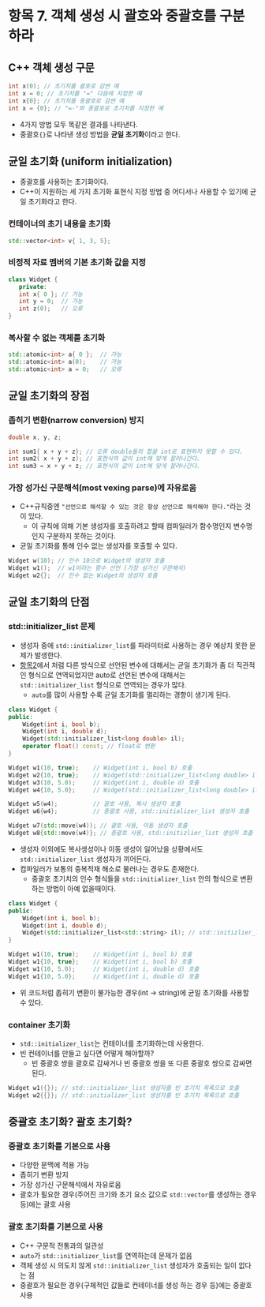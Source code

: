 # 항목 7. 객체 생성 시 괄호와 중괄호를 구분하라
## C++ 객체 생성 구문
```cpp
int x(0); // 초기치를 괄호로 감싼 예
int x = 0; // 초기치를 "=" 다음에 지정한 예
int x{0}; // 초기치를 중괄호로 감싼 예
int x = {0}; // "=-"와 중괄호로 초기치를 지정한 예
```
- 4가지 방법 모두 똑같은 결과를 나타낸다.
- 중괄호`{}`로 나타낸 생성 방법을 **균일 초기화**이라고 한다.

## 균일 초기화 (uniform initialization)
- 중괄호를 사용하는 초기화이다.
- C++이 지원하는 세 가지 초기화 표현식 지정 방법 중 어디서나 사용할 수 있기에 균일 초기화라고 한다.

### 컨테이너의 초기 내용을 초기화
```cpp
std::vector<int> v{ 1, 3, 5};
```
### 비정적 자료 멤버의 기본 초기화 값을 지정
```cpp
class Widget {
   private:
   int x{ 0 }; // 가능
   int y = 0;  // 가능
   int z(0);   // 오류
}
```
### 복사할 수 없는 객체를 초기화

```cpp
std::atomic<int> a{ 0 };  // 가능
std::atomic<int> a(0);    // 가능
std::atomic<int> a = 0;   // 오류
```

## 균일 초기화의 장점
### 좁히기 변환(narrow conversion) 방지
```cpp
double x, y, z;

int sum1{ x + y + z}; // 오류 double들의 합을 int로 표현하지 못할 수 있다.
int sum2( x + y + z); // 표현식의 값이 int에 맞게 잘려나간다.
int sum3 = x + y + z; // 표현식의 값이 int에 맞게 잘려나간다.
```

### 가장 성가신 구문해석(most vexing parse)에 자유로움
- C++규칙중엔 `"선언으로 해석할 수 있는 것은 항상 선언으로 해석해야 한다."`라는 것이 있다.
  - 이 규칙에 의해 기본 생성자를 호출하려고 할때 컴파일러가 함수명인지 변수명인지 구분하지 못하는 것이다.
- 균일 초기화를 통해 인수 없는 생성자를 호출할 수 있다.

```cpp
Widget w(10); // 인수 10으로 Widget의 생성자 호출
Widget w1();  // w1이라는 함수 선언 (가장 성가신 구문해석)
Widget w2{};  // 인수 없는 Widget의 생성자 호출
```

## 균일 초기화의 단점
### std::initializer_list 문제
- 생성자 중에 `std::initializer_list`를 파라미터로 사용하는 경우 예상치 못한 문제가 발생한다.
- [항목2](/Chapter1/Item2.md)에서 처럼 다른 방식으로 선언된 변수에 대해서는 균일 초기화가 좀 더 직관적인 형식으로 연역되었지만 auto로 선언된 변수에 대해서는 `std::initializer_list` 형식으로 연역되는 경우가 많다.
  - `auto`를 많이 사용할 수록 균일 초기화를 멀리하는 경향이 생기게 된다.

```cpp
class Widget {
public:
    Widget(int i, bool b);
    Widget(int i, double d);
    Widget(std::initializer_list<long double> il);
    operator float() const; // float로 변환
}

Widget w1(10, true);    // Widget(int i, bool b) 호출
Widget w2{10, true};    // Widget(std::initializer_list<long double> il) 호출
Widget w3(10, 5.0);     // Widget(int i, double d) 호출
Widget w4{10, 5.0};     // Widget(std::initializer_list<long double> il) 호출

Widget w5(w4);          // 괄호 사용, 복사 생성자 호출
Widget w6{w4};          // 중괄호 사용, std::initializer_list 생성자 호출

Widget w7(std::move(w4)); // 괄호 사용, 이동 생성자 호출
Widget w8{std::move(w4)}; // 중괄호 사용, std::initizlier_list 생성자 호출
```
- 생성자 이외에도 복사생성이나 이동 생성이 일어났을 상황에서도 `std::initializer_list` 생성자가 끼어든다.
- 컴파일러가 보통의 중복적재 해소로 물러나는 경우도 존재한다.
  - 중괄호 초기치의 인수 형식들을 `std::initializer_list` 안의 형식으로 변환하는 방법이 아예 없을때이다.
```cpp
class Widget {
public:
    Widget(int i, bool b);
    Widget(int i, double d);
    Widget(std::initializer_list<std::string> il); // std::initizlier_list의 원소 형식이 std::string
}

Widget w1(10, true);    // Widget(int i, bool b) 호출
Widget w1{10, true};    // Widget(int i, bool b) 호출
Widget w1(10, 5.0);     // Widget(int i, double d) 호출
Widget w1{10, 5.0};     // Widget(int i, double d) 호출
```
- 위 코드처럼 좁히기 변환이 불가능한 경우(int -> string)에 균일 초기화를 사용할 수 있다.

### container 초기화
- `std::initializer_list`는 컨테이너를 초기화하는데 사용한다.
- 빈 컨테이너를 만들고 싶다면 어떻게 해야할까?
    - 빈 중괄호 쌍을 괄호로 감싸거나 빈 중괄호 쌍을 또 다른 중괄호 쌍으로 감싸면 된다.
```cpp
Widget w1({}); // std::initializer_list 생성자를 빈 초기치 목록으로 호출
Widget w2{{}}; // std::initializer_list 생성자를 빈 초기치 목록으로 호출
```

## 중괄호 초기화? 괄호 초기화?
### 중괄호 초기화를 기본으로 사용
- 다양한 문맥에 적용 가능
- 좁히기 변환 방지
- 가장 성가신 구문해석에서 자유로움
- 괄호가 필요한 경우(주어진 크기와 초기 요소 값으로 `std::vector`를 생성하는 경우 등)에는 괄호 사용

### 괄호 초기화를 기본으로 사용
- C++ 구문적 전통과의 일관성
- `auto`가 `std::initializer_list`를 연역하는데 문제가 없음
- 객체 생성 시 의도치 않게 `std::initializer_list` 생성자가 호출되는 일이 없다는 점
- 중괄호가 필요한 경우(구체적인 값들로 컨테이너를 생성 하는 경우 등)에는 중괄호 사용